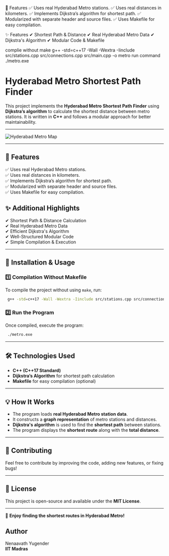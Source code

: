 🎯 Features
✅ Uses real Hyderabad Metro stations.
✅ Uses real distances in kilometers.
✅ Implements Dijkstra’s algorithm for shortest path.
✅ Modularized with separate header and source files.
✅ Uses Makefile for easy compilation.

✨ Features
✔ Shortest Path & Distance
✔ Real Hyderabad Metro Data
✔ Dijkstra's Algorithm
✔ Modular Code & Makefile


complie without make 
  g++ -std=c++17 -Wall -Wextra -Iinclude src/stations.cpp src/connections.cpp src/main.cpp -o metro
run command
  ./metro.exe



# Hyderabad Metro Shortest Path Finder

This project implements the **Hyderabad Metro Shortest Path Finder** using **Dijkstra’s algorithm** to calculate the shortest distance between metro stations. It is written in **C++** and follows a modular approach for better maintainability.

---

![Hyderabad Metro Map](image.png)

---

## 🎯 Features
✅ Uses real Hyderabad Metro stations.  
✅ Uses real distances in kilometers.  
✅ Implements Dijkstra’s algorithm for shortest path.  
✅ Modularized with separate header and source files.  
✅ Uses Makefile for easy compilation.  

## ✨ Additional Highlights
✔ Shortest Path & Distance Calculation  
✔ Real Hyderabad Metro Data  
✔ Efficient Dijkstra's Algorithm  
✔ Well-Structured Modular Code  
✔ Simple Compilation & Execution  

---

## 🚀 Installation & Usage

### 1️⃣ Compilation Without Makefile
To compile the project without using `make`, run:
```sh
 g++ -std=c++17 -Wall -Wextra -Iinclude src/stations.cpp src/connections.cpp src/main.cpp -o metro
```

### 2️⃣ Run the Program
Once compiled, execute the program:
```sh
 ./metro.exe
```

---

## 🛠 Technologies Used
- **C++ (C++17 Standard)**
- **Dijkstra’s Algorithm** for shortest path calculation
- **Makefile** for easy compilation (optional)


---

## 💡 How It Works
- The program loads **real Hyderabad Metro station data**.
- It constructs a **graph representation** of metro stations and distances.
- **Dijkstra's algorithm** is used to find the **shortest path** between stations.
- The program displays the **shortest route** along with the **total distance**.

---

## 📌 Contributing
Feel free to contribute by improving the code, adding new features, or fixing bugs!

---

## 📄 License
This project is open-source and available under the **MIT License**.

---

🚆 **Enjoy finding the shortest routes in Hyderabad Metro!**

## Author   
Nenaavath Yugender   
**IIT Madras**
